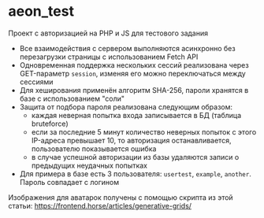 # aeon_test
Проект с авторизацией на PHP и JS для тестового задания

- Все взаимодействия с сервером выполняются асинхронно без перезагрузки страницы с использованием Fetch API 
- Одновременная поддержка нескольких сессий реализована через GET-параметр `session`, изменяя его можно переключаться между сессиями
- Для хеширования применён алгоритм SHA-256, пароли хранятся в базе с использованием "соли"
- Защита от подбора пароля реализована следующим образом: 
  - каждая неверная попытка входа записывается в БД (таблица bruteforce)
  - если за последние 5 минут количество неверных попыток с этого IP-адреса превышает 10, то авторизация останавливается, пользователю показывается ошибка
  - в случае успешной авторизации из базы удаляются записи о предыдущих неудачных попытках
- Для примера в базе есть 3 пользователя: `usertest`, `example`, `another`. Пароль совпадает с логином

Изображения для аватарок получены с помощью скрипта из этой статьи:
https://frontend.horse/articles/generative-grids/
